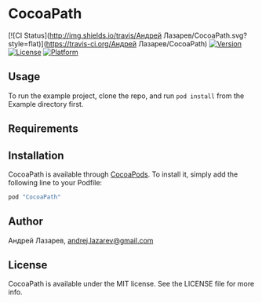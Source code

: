 # CocoaPath

[![CI Status](http://img.shields.io/travis/Андрей Лазарев/CocoaPath.svg?style=flat)](https://travis-ci.org/Андрей Лазарев/CocoaPath)
[![Version](https://img.shields.io/cocoapods/v/CocoaPath.svg?style=flat)](http://cocoapods.org/pods/CocoaPath)
[![License](https://img.shields.io/cocoapods/l/CocoaPath.svg?style=flat)](http://cocoapods.org/pods/CocoaPath)
[![Platform](https://img.shields.io/cocoapods/p/CocoaPath.svg?style=flat)](http://cocoapods.org/pods/CocoaPath)

## Usage

To run the example project, clone the repo, and run `pod install` from the Example directory first.

## Requirements

## Installation

CocoaPath is available through [CocoaPods](http://cocoapods.org). To install
it, simply add the following line to your Podfile:

```ruby
pod "CocoaPath"
```

## Author

Андрей Лазарев, andrej.lazarev@gmail.com

## License

CocoaPath is available under the MIT license. See the LICENSE file for more info.
